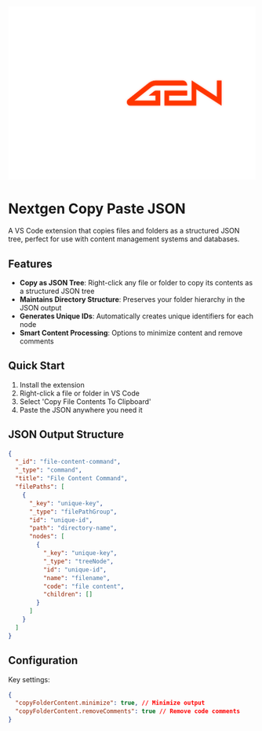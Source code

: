 <p align="center">
  <img src="./assets/readme-title.png" width="600" />
</p>

# Nextgen Copy Paste JSON

A VS Code extension that copies files and folders as a structured JSON tree, perfect for use with content management systems and databases.

## Features

- **Copy as JSON Tree**: Right-click any file or folder to copy its contents as a structured JSON tree
- **Maintains Directory Structure**: Preserves your folder hierarchy in the JSON output
- **Generates Unique IDs**: Automatically creates unique identifiers for each node
- **Smart Content Processing**: Options to minimize content and remove comments

## Quick Start

1. Install the extension
2. Right-click a file or folder in VS Code
3. Select 'Copy File Contents To Clipboard'
4. Paste the JSON anywhere you need it

## JSON Output Structure

```json
{
  "_id": "file-content-command",
  "_type": "command",
  "title": "File Content Command",
  "filePaths": [
    {
      "_key": "unique-key",
      "_type": "filePathGroup",
      "id": "unique-id",
      "path": "directory-name",
      "nodes": [
        {
          "_key": "unique-key",
          "_type": "treeNode",
          "id": "unique-id",
          "name": "filename",
          "code": "file content",
          "children": []
        }
      ]
    }
  ]
}
```

## Configuration

Key settings:

```json
{
  "copyFolderContent.minimize": true, // Minimize output
  "copyFolderContent.removeComments": true // Remove code comments
}
```
